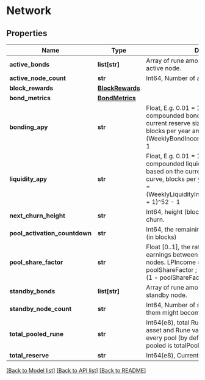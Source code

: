 # Network

## Properties
Name | Type | Description | Notes
------------ | ------------- | ------------- | -------------
**active_bonds** | **list[str]** | Array of rune amounts (e8) bonded by each active node.  | 
**active_node_count** | **str** | Int64, Number of active nodes | 
**block_rewards** | [**BlockRewards**](BlockRewards.md) |  | 
**bond_metrics** | [**BondMetrics**](BondMetrics.md) |  | 
**bonding_apy** | **str** | Float, E.g. 0.01 &#x3D; 1%. Estimate of the compounded bonding earnings based on the current reserve size, emmission curve, blocks per year and pool share factor &#x3D; (WeeklyBondIncome/BondAmount + 1)^52 - 1  | 
**liquidity_apy** | **str** | Float, E.g. 0.01 &#x3D; 1%. Estimate of the compounded  liquidity provider earnings based on the current reserve size, emmission curve, blocks per year and pool share factor &#x3D; (WeeklyLiquidityIncome/(totalPooledRune*2) + 1)^52 - 1  | 
**next_churn_height** | **str** | Int64, height (block number) of the next churn. | 
**pool_activation_countdown** | **str** | Int64, the remaining time of pool activation (in blocks) | 
**pool_share_factor** | **str** | Float [0..1], the ratio which is used to split earnings between liquidity provider and nodes. LPIncome &#x3D; rewards * poolShareFactor ; BondIncome :&#x3D;  rewards * (1 - poolShareFactor)  | 
**standby_bonds** | **list[str]** | Array of rune amounts (e8) bonded by each standby node.  | 
**standby_node_count** | **str** | Int64, Number of standby nodes, some of them might become active at the next churn.  | 
**total_pooled_rune** | **str** | Int64(e8), total Rune in all pools. Because asset and Rune value is the same amount in every pool (by definition), the total amount pooled is totalPooledRune*2.  | 
**total_reserve** | **str** | Int64(e8), Current size of the Reserve. | 

[[Back to Model list]](../README.md#documentation-for-models) [[Back to API list]](../README.md#documentation-for-api-endpoints) [[Back to README]](../README.md)

